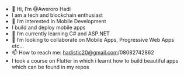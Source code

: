 - 👋 Hi, I’m @Aweroro Hadi
- I am a tech and blockchain enthusiast 
- 👀 I’m interested in Mobile Development
- I build and deploy mobile apps
- 🌱 I’m currently learning C# and ASP.NET
- 💞️ I’m looking to collaborate on Mobile Apps, Progressive Web Apps etc...
- 📫 How to reach me: hadistic20@gmail.com/08082742862
- I took a course on Flutter in which i learnt how to build beautiful apps which can be found in my repos

<!---
Aweroro/Aweroro is a ✨ special ✨ repository because its `README.md` (this file) appears on your GitHub profile.
You can click the Preview link to take a look at your changes.
--->
